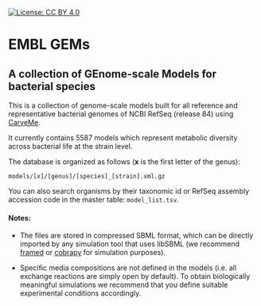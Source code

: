 [![License: CC BY 4.0](https://img.shields.io/badge/License-CC%20BY%204.0-lightgrey.svg)](https://creativecommons.org/licenses/by/4.0/)

# EMBL GEMs

## A collection of GEnome-scale Models for bacterial species

This is a collection of genome-scale models built for all reference and representative bacterial genomes of NCBI RefSeq (release 84) using [CarveMe](https://github.com/cdanielmachado/carveme).

It currently contains 5587 models which represent metabolic diversity across bacterial life at the strain level. 

The database is organized as follows (**x** is the first letter of the genus):

```models/[x]/[genus]/[species]_[strain].xml.gz```

You can also search organisms by their taxonomic id or RefSeq assembly accession code in the master table: `model_list.tsv`. 


#### Notes:

* The files are stored in compressed SBML format, which can be directly imported by any simulation tool that uses libSBML (we recommend [framed](https://github.com/cdanielmachado/framed) or [cobrapy](https://github.com/opencobra/cobrapy) for simulation purposes). 

* Specific media compositions are not defined in the models (i.e. all exchange reactions are simply open by default). To obtain biologically meaningful simulations we recommend that you define suitable experimental conditions accordingly.